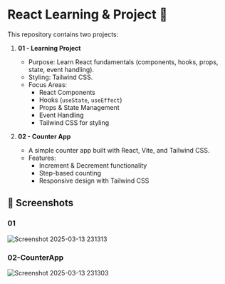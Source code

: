 # React Learning & Project 🚀

This repository contains two projects:

1. **01 - Learning Project**  
   - Purpose: Learn React fundamentals (components, hooks, props, state, event handling).  
   - Styling: Tailwind CSS.  
   - Focus Areas:  
     - React Components  
     - Hooks (`useState`, `useEffect`)  
     - Props & State Management  
     - Event Handling  
     - Tailwind CSS for styling  

2. **02 - Counter App**  
   - A simple counter app built with React, Vite, and Tailwind CSS.  
   - Features:  
     - Increment & Decrement functionality  
     - Step-based counting  
     - Responsive design with Tailwind CSS  

## 📸 Screenshots  
### 01  
![Screenshot 2025-03-13 231313](https://github.com/user-attachments/assets/2b56a53a-0881-45e5-98ba-29dc3bc134cb)

### 02-CounterApp
![Screenshot 2025-03-13 231303](https://github.com/user-attachments/assets/0f5483f6-774f-49b6-acca-ec48bf63e50a)
